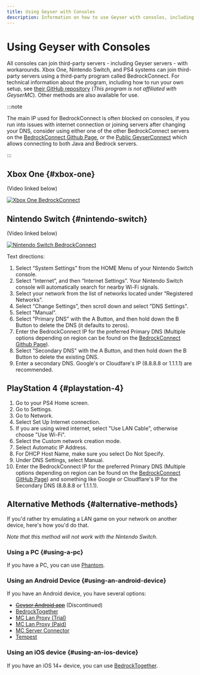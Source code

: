 ```yaml
---
title: Using Geyser with Consoles
description: Information on how to use Geyser with consoles, including how to join servers on console versions of Bedrock Edition.
---
```


# Using Geyser with Consoles

All consoles can join third-party servers - including Geyser servers - with workarounds. Xbox One, Nintendo Switch, and PS4 systems can join third-party servers using a third-party program called BedrockConnect. For technical information about the program, including how to run your own setup, see [their GitHub repository](https://github.com/Pugmatt/BedrockConnect) (*This program is not affiliated with GeyserMC*). Other methods are also available for use.

<!--There is also a tool anyone can set up that allows you to connect to the server via adding a user to your friends list - [FriendConnect](https://github.com/jrcarl624/FriendConnect), and [MCXboxBroadcast](https://github.com/rtm516/MCXboxBroadcast). The latter one can even be set up as a Geyser Extension.-->

:::note

The main IP used for BedrockConnect is often blocked on consoles, 
if you run into issues with internet connection or joining servers after changing your DNS, 
consider using either one of the other BedrockConnect servers on the [BedrockConnect Github Page](https://github.com/Pugmatt/BedrockConnect), 
or the [Public GeyserConnect](https://www.geyserconnect.net) which allows connecting to both Java and Bedrock servers.

:::

## Xbox One {#xbox-one}

(Video linked below)

[![Xbox One BedrockConnect](https://img.youtube.com/vi/g8mHvasVHMs/0.jpg)](https://www.youtube.com/watch?v=g8mHvasVHMs)

## Nintendo Switch {#nintendo-switch}

(Video linked below)

[![Nintendo Switch BedrockConnect](https://img.youtube.com/vi/zalT_oR1nPM/0.jpg)](https://www.youtube.com/watch?v=zalT_oR1nPM)

Text directions:
1. Select “System Settings” from the HOME Menu of your Nintendo Switch console.
2.  Select “Internet”, and then “Internet Settings”. Your Nintendo Switch console will automatically search for nearby Wi-Fi signals.
3.  Select your network from the list of networks located under “Registered Networks”.
4.  Select “Change Settings”, then scroll down and select "DNS Settings".
5.  Select "Manual".
6.  Select "Primary DNS" with the A Button, and then hold down the B Button to delete the DNS (it defaults to zeros).
7.  Enter the BedrockConnect IP for the preferred Primary DNS (Multiple options depending on region can be found on the [BedrockConnect Github Page](https://github.com/Pugmatt/BedrockConnect)).
8.  Select "Secondary DNS" with the A Button, and then hold down the B Button to delete the existing DNS.
9.  Enter a secondary DNS. Google's or Cloudfare's IP (8.8.8.8 or 1.1.1.1) are recommended.

## PlayStation 4 {#playstation-4}

1. Go to your PS4 Home screen.
2. Go to Settings.
3. Go to Network.
4. Select Set Up Internet connection.
5. If you are using wired internet, select "Use LAN Cable", otherwise choose "Use Wi-Fi".
6. Select the Custom network creation mode.
7. Select Automatic IP Address.
8. For DHCP Host Name, make sure you select Do Not Specify.
9. Under DNS Settings, select Manual.
10. Enter the BedrockConnect IP for the preferred Primary DNS (Multiple options depending on region can be found on the [BedrockConnect GitHub Page](https://github.com/Pugmatt/BedrockConnect)) and something like Google or Cloudflare's IP for the Secondary DNS (8.8.8.8 or 1.1.1.1).

## Alternative Methods {#alternative-methods}

If you'd rather try emulating a LAN game on your network on another device, here's how you'd do that.

*Note that this method will not work with the Nintendo Switch.*

### Using a PC {#using-a-pc}
If you have a PC, you can use [Phantom](https://github.com/jhead/phantom).

### Using an Android Device {#using-an-android-device}
If you have an Android device, you have several options:
- ~~[Geyser Android app](https://github.com/GeyserMC/GeyserAndroid)~~ (Discontinued)
- [BedrockTogether](https://play.google.com/store/apps/details?id=pl.extollite.bedrocktogetherapp)
- [MC Lan Proxy (Trial)](https://play.google.com/store/apps/details?id=com.luzenna.mineproxydroidtrial)
- [MC Lan Proxy (Paid)](https://play.google.com/store/apps/details?id=com.luzenna.mineproxydroid)
- [MC Server Connector](https://play.google.com/store/apps/details?id=com.smokiem.mcserverconnector)
- [Tempest](https://play.google.com/store/apps/details?id=net.ahmed.tempest)

### Using an iOS device {#using-an-ios-device}
If you have an iOS 14+ device, you can use [BedrockTogether](https://apps.apple.com/app/bedrocktogether/id1534593376).
